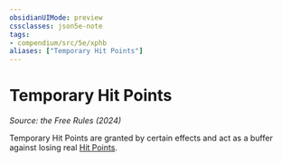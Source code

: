 ```yaml
---
obsidianUIMode: preview
cssclasses: json5e-note
tags:
- compendium/src/5e/xphb
aliases: ["Temporary Hit Points"]
---
```

# Temporary Hit Points
*Source: the Free Rules (2024)* 

Temporary Hit Points are granted by certain effects and act as a buffer against losing real [Hit Points](rules/variant-rules/hit-points-xphb.md).